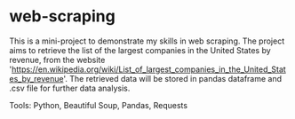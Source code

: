 # web-scraping
This is a mini-project to demonstrate my skills in web scraping. The project aims to retrieve the list of the largest companies in the United States by revenue, from the website 'https://en.wikipedia.org/wiki/List_of_largest_companies_in_the_United_States_by_revenue'.   The retrieved data will be stored in pandas dataframe and .csv file for further data analysis. 

Tools: Python, Beautiful Soup, Pandas, Requests
